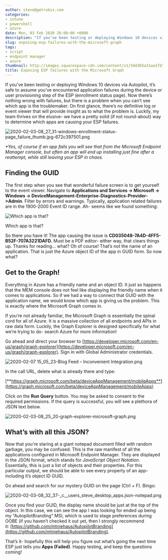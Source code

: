 ```yaml
---
author: steve@getrubix.com
categories:
- intune
- powershell
- azure
date: Mon, 03 Feb 2020 20:09:00 +0000
description: "If you’ve been testing or deploying Windows 10 devices via Autopilot, it’s safe to assume you’ve encountered application failures during the device or user provisioning step of the ESP (enrollment status page). Now there’s nothing wrong with failures, but there is a problem when you can’t see which app is the troublemaker."
slug: exposing-esp-failures-with-the-microsoft-graph
tags:
- script
- endpoint manager
- azure
thumbnail: http://images.squarespace-cdn.com/content/v1/5dd365a31aa1fd743bc30b8e/1581106189983-1GFZSPFZZCR6EM5N4KR1/image-asset.jpeg/img.jpg
title: Exposing ESP failures with the Microsoft Graph
---
```


If you’ve been testing or deploying Windows 10 devices via Autopilot, it’s safe to assume you’ve encountered application failures during the device or user provisioning step of the ESP (enrollment status page). Now there’s nothing wrong with failures, but there is a problem when you can’t see which app is the troublemaker. On first glance, there’s no definitive log or event viewer that will provide insight as to what the problem is. Luckily, my team thrives on the elusive- we have a pretty solid (if not round-about) way to determine which apps are causing your ESP failures.

![2020-02-03-08_27_31-windows-enrollment-status-page_failure_thumb.jpg-672c397501.png](https://getrubixsitecms.blob.core.windows.net/public-assets/content/v1/5dd365a31aa1fd743bc30b8e/1581105967161-IUZ7KAIWU5UIKRG75SYF/2020-02-03-08_27_31-windows-enrollment-status-page_failure_thumb.jpg-672c397501.png)

_\*Yes, of course if an app fails you will see that from the Microsoft Endpoint Manager_ _console, but often an app will end up installing just fine after a reattempt, while still leaving your ESP in chaos._

Finding the GUID
----------------

The first step when you see that wonderful failure screen is to get yourself to the event viewer. Navigate to **Applications and Services -> Microsoft -> Windows -> DeviceManagement-Enterprise-Diagnostics-Provider->Admin**. Filter by errors and warnings. Typically, application related failures are in the 1900-2000 Event ID range. Ah- seems like we found something:

![Which app is that?](https://getrubixsitecms.blob.core.windows.net/public-assets/content/v1/5dd365a31aa1fd743bc30b8e/1581106029630-SBVLSPTDPIZAQ37BW4GS/2020-02-03-08_31_16-batcave-rdg.batcave.local-remote-desktop-connection-manager-v2.7.png)

Which app is that?

So there you have it! The app causing the issue is **CD035048-7A4D-4FF5-B52F-707A3221DAFD**. Must be a PDF editor- either way, that clears things up. Thanks for reading… what? Oh of course! That’s not the name of an application. That is just the Azure object ID of the app in GUID form. So now what?

Get to the Graph!
-----------------

Everything in Azure has a friendly name and an object ID. It just so happens that the MEM console does not feel like displaying the friendly name when it comes to applications. So if we had a way to connect that GUID with the application name, we would know which app is giving us the problem. This is exactly where the Microsoft Graph comes in.

If you’re not already familiar, the Microsoft Graph is essentially the spinal cord for all of Azure. It is a massive collection of all endpoints and APIs in raw data form. Luckily, the Graph Explorer is designed specifically for what we’re trying to do- search Azure for more information!

Go ahead and direct your browser to [https://developer.microsoft.com/en-us/graph/graph-explorer](https://developer.microsoft.com/en-us/graph/graph-explorer). Sign in with Global Administrator credentials.

![2020-02-07 15_05_23-Blog Feed – Inconvenient Integration.png](https://getrubixsitecms.blob.core.windows.net/public-assets/content/v1/5dd365a31aa1fd743bc30b8e/1581106057588-7M5N26PXP5AUKTRHRYXQ/2020-02-07+15_05_23-Blog+Feed+%E2%80%93+Inconvenient+Integration.png)

In the call URL, delete what is already there and type:

[**https://graph.microsoft.com/beta/deviceAppManagement/mobileApps**](https://graph.microsoft.com/beta/deviceAppManagement/mobileApps)

Click on the **Run Query** button. You may be asked to consent to the required permissions. If the query is successful, you will see a plethora of JSON text below.

![2020-02-03-08_25_20-graph-explorer-microsoft-graph.png](https://getrubixsitecms.blob.core.windows.net/public-assets/content/v1/5dd365a31aa1fd743bc30b8e/1581106080228-ET8R7O3H8VFJVJXPL6W2/2020-02-03-08_25_20-graph-explorer-microsoft-graph.png)

What’s with all this JSON?
--------------------------

Now that you’re staring at a giant notepad document filled with random garbage, you may be confused. This is the raw manifest of all the applications configured in Microsoft Endpoint Manager. They are displayed in the JSON format, which stands for _JavaScript Object Notation_. Essentially, this is just a list of objects and their properties. For this particular output, we should be able to see every property of an app- including it’s object ID GUID.

Go ahead and search for our mystery GUID on the page (Ctrl + F). Bingo:

![2020-02-03-08_32_37-_c__users_steve_desktop_apps.json-notepad.png](https://getrubixsitecms.blob.core.windows.net/public-assets/content/v1/5dd365a31aa1fd743bc30b8e/1581106137507-ULLSIGSAGV7UZD5A26YG/2020-02-03-08_32_37-_c__users_steve_desktop_apps.json-notepad.png)

Once you find your GUID, the display name should be just at the top of the object. In this case, we can see the app I was looking for ended up being my “AutopilotBranding” MSI, which is used to stage preferences during OOBE (if you haven’t checked it out yet, then I strongly recommend it: [https://github.com/mtniehaus/AutopilotBranding](https://github.com/mtniehaus/AutopilotBranding).

That’s it- hopefully this will help you figure out what’s going the next time ESP just tells you **Apps (Failed)**. Happy testing, and keep the questions coming!